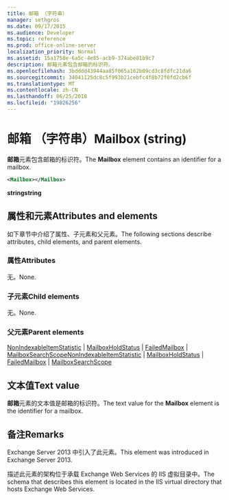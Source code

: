 ```yaml
---
title: 邮箱 （字符串）
manager: sethgros
ms.date: 09/17/2015
ms.audience: Developer
ms.topic: reference
ms.prod: office-online-server
localization_priority: Normal
ms.assetid: 15a1758e-6a5c-4e85-acb9-374abe81b9c7
description: 邮箱元素包含邮箱的标识符。
ms.openlocfilehash: 3bdddd43944aa85f065a162b09cd3c8fdfc21da6
ms.sourcegitcommit: 34041125dc8c5f993b21cebfc4f8b72f0fd2cb6f
ms.translationtype: MT
ms.contentlocale: zh-CN
ms.lasthandoff: 06/25/2018
ms.locfileid: "19826256"
---
```

# <a name="mailbox-string"></a><span data-ttu-id="940b8-103">邮箱 （字符串）</span><span class="sxs-lookup"><span data-stu-id="940b8-103">Mailbox (string)</span></span>

<span data-ttu-id="940b8-104">**邮箱**元素包含邮箱的标识符。</span><span class="sxs-lookup"><span data-stu-id="940b8-104">The **Mailbox** element contains an identifier for a mailbox.</span></span> 
  
```XML
<Mailbox></Mailbox>
```

<span data-ttu-id="940b8-105">**string**</span><span class="sxs-lookup"><span data-stu-id="940b8-105">**string**</span></span>

## <a name="attributes-and-elements"></a><span data-ttu-id="940b8-106">属性和元素</span><span class="sxs-lookup"><span data-stu-id="940b8-106">Attributes and elements</span></span>

<span data-ttu-id="940b8-107">如下章节中介绍了属性、子元素和父元素。</span><span class="sxs-lookup"><span data-stu-id="940b8-107">The following sections describe attributes, child elements, and parent elements.</span></span>
  
### <a name="attributes"></a><span data-ttu-id="940b8-108">属性</span><span class="sxs-lookup"><span data-stu-id="940b8-108">Attributes</span></span>

<span data-ttu-id="940b8-109">无。</span><span class="sxs-lookup"><span data-stu-id="940b8-109">None.</span></span>
  
### <a name="child-elements"></a><span data-ttu-id="940b8-110">子元素</span><span class="sxs-lookup"><span data-stu-id="940b8-110">Child elements</span></span>

<span data-ttu-id="940b8-111">无。</span><span class="sxs-lookup"><span data-stu-id="940b8-111">None.</span></span>
  
### <a name="parent-elements"></a><span data-ttu-id="940b8-112">父元素</span><span class="sxs-lookup"><span data-stu-id="940b8-112">Parent elements</span></span>

<span data-ttu-id="940b8-113">[NonIndexableItemStatistic](nonindexableitemstatistic.md) | [MailboxHoldStatus](mailboxholdstatus.md) | [FailedMailbox](failedmailbox.md) | [MailboxSearchScope](mailboxsearchscope.md)</span><span class="sxs-lookup"><span data-stu-id="940b8-113">[NonIndexableItemStatistic](nonindexableitemstatistic.md) | [MailboxHoldStatus](mailboxholdstatus.md) | [FailedMailbox](failedmailbox.md) | [MailboxSearchScope](mailboxsearchscope.md)</span></span>
  
## <a name="text-value"></a><span data-ttu-id="940b8-114">文本值</span><span class="sxs-lookup"><span data-stu-id="940b8-114">Text value</span></span>

<span data-ttu-id="940b8-115">**邮箱**元素的文本值是邮箱的标识符。</span><span class="sxs-lookup"><span data-stu-id="940b8-115">The text value for the **Mailbox** element is the identifier for a mailbox.</span></span> 
  
## <a name="remarks"></a><span data-ttu-id="940b8-116">备注</span><span class="sxs-lookup"><span data-stu-id="940b8-116">Remarks</span></span>

<span data-ttu-id="940b8-117">Exchange Server 2013 中引入了此元素。</span><span class="sxs-lookup"><span data-stu-id="940b8-117">This element was introduced in Exchange Server 2013.</span></span>
  
<span data-ttu-id="940b8-118">描述此元素的架构位于承载 Exchange Web Services 的 IIS 虚拟目录中。</span><span class="sxs-lookup"><span data-stu-id="940b8-118">The schema that describes this element is located in the IIS virtual directory that hosts Exchange Web Services.</span></span>
  

